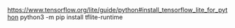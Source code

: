 

https://www.tensorflow.org/lite/guide/python#install_tensorflow_lite_for_python
python3 -m pip install tflite-runtime
